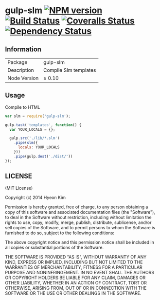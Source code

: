 gulp-slm [![NPM version][npm-image]][npm-url] [![Build Status][travis-image]][travis-url] [![Coveralls Status][coveralls-image]][coveralls-url] [![Dependency Status][depstat-image]][depstat-url]
========

## Information

<table>
<tr>
<td>Package</td><td>gulp-slm</td>
</tr>
<tr>
<td>Description</td>
<td>Compile Slm templates</td>
</tr>
<tr>
<td>Node Version</td>
<td>≥ 0.10</td>
</tr>
</table>

## Usage

Compile to HTML

```javascript
var slm = require('gulp-slm');

gulp.task('templates', function() {
  var YOUR_LOCALS = {};

  gulp.src('./lib/*.slm')
    .pipe(slm({
      locals: YOUR_LOCALS
    }))
    .pipe(gulp.dest('./dist/'))
});
```

## LICENSE

(MIT License)

Copyright (c) 2014 Hyeon Kim

Permission is hereby granted, free of charge, to any person obtaining
a copy of this software and associated documentation files (the
"Software"), to deal in the Software without restriction, including
without limitation the rights to use, copy, modify, merge, publish,
distribute, sublicense, and/or sell copies of the Software, and to
permit persons to whom the Software is furnished to do so, subject to
the following conditions:

The above copyright notice and this permission notice shall be
included in all copies or substantial portions of the Software.

THE SOFTWARE IS PROVIDED "AS IS", WITHOUT WARRANTY OF ANY KIND,
EXPRESS OR IMPLIED, INCLUDING BUT NOT LIMITED TO THE WARRANTIES OF
MERCHANTABILITY, FITNESS FOR A PARTICULAR PURPOSE AND
NONINFRINGEMENT. IN NO EVENT SHALL THE AUTHORS OR COPYRIGHT HOLDERS BE
LIABLE FOR ANY CLAIM, DAMAGES OR OTHER LIABILITY, WHETHER IN AN ACTION
OF CONTRACT, TORT OR OTHERWISE, ARISING FROM, OUT OF OR IN CONNECTION
WITH THE SOFTWARE OR THE USE OR OTHER DEALINGS IN THE SOFTWARE.

[npm-url]: https://npmjs.org/package/gulp-slm
[npm-image]: https://badge.fury.io/js/gulp-slm.svg
[travis-url]: https://travis-ci.org/simnalamburt/gulp-slm
[travis-image]: https://travis-ci.org/simnalamburt/gulp-slm.svg?branch=master
[coveralls-url]: https://coveralls.io/r/simnalamburt/gulp-slm
[coveralls-image]: https://img.shields.io/coveralls/simnalamburt/gulp-slm.svg
[depstat-url]: https://david-dm.org/simnalamburt/gulp-slm
[depstat-image]: https://david-dm.org/simnalamburt/gulp-slm.svg

